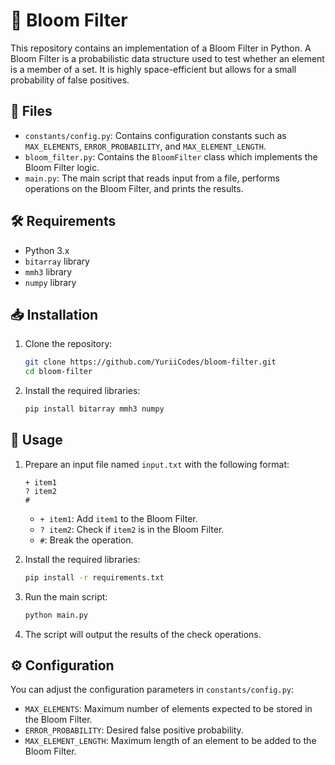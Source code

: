 # 🌸 Bloom Filter

This repository contains an implementation of a Bloom Filter in Python. A Bloom Filter is a probabilistic data structure used to test whether an element is a member of a set. It is highly space-efficient but allows for a small probability of false positives.

## 📄 Files

- `constants/config.py`: Contains configuration constants such as `MAX_ELEMENTS`, `ERROR_PROBABILITY`, and `MAX_ELEMENT_LENGTH`.
- `bloom_filter.py`: Contains the `BloomFilter` class which implements the Bloom Filter logic.
- `main.py`: The main script that reads input from a file, performs operations on the Bloom Filter, and prints the results.

## 🛠️ Requirements

- Python 3.x
- `bitarray` library
- `mmh3` library
- `numpy` library

## 📥 Installation

1. Clone the repository:
    ```sh
    git clone https://github.com/YuriiCodes/bloom-filter.git
    cd bloom-filter
    ```

2. Install the required libraries:
    ```sh
    pip install bitarray mmh3 numpy
    ```

## 🚀 Usage

1. Prepare an input file named `input.txt` with the following format:
    ```
    + item1
    ? item2
    #
    ```
    - `+ item1`: Add `item1` to the Bloom Filter.
    - `? item2`: Check if `item2` is in the Bloom Filter.
    - `#`: Break the operation.

2. Install the required libraries:
    ```sh
    pip install -r requirements.txt
    ```

3. Run the main script:
    ```sh
    python main.py
    ```

4. The script will output the results of the check operations.

## ⚙️ Configuration

You can adjust the configuration parameters in `constants/config.py`:
- `MAX_ELEMENTS`: Maximum number of elements expected to be stored in the Bloom Filter.
- `ERROR_PROBABILITY`: Desired false positive probability.
- `MAX_ELEMENT_LENGTH`: Maximum length of an element to be added to the Bloom Filter.

